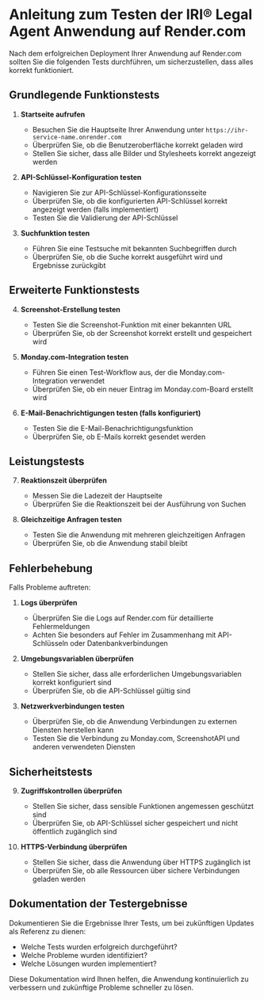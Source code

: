# Anleitung zum Testen der IRI® Legal Agent Anwendung auf Render.com

Nach dem erfolgreichen Deployment Ihrer Anwendung auf Render.com sollten Sie die folgenden Tests durchführen, um sicherzustellen, dass alles korrekt funktioniert.

## Grundlegende Funktionstests

1. **Startseite aufrufen**
   - Besuchen Sie die Hauptseite Ihrer Anwendung unter `https://ihr-service-name.onrender.com`
   - Überprüfen Sie, ob die Benutzeroberfläche korrekt geladen wird
   - Stellen Sie sicher, dass alle Bilder und Stylesheets korrekt angezeigt werden

2. **API-Schlüssel-Konfiguration testen**
   - Navigieren Sie zur API-Schlüssel-Konfigurationsseite
   - Überprüfen Sie, ob die konfigurierten API-Schlüssel korrekt angezeigt werden (falls implementiert)
   - Testen Sie die Validierung der API-Schlüssel

3. **Suchfunktion testen**
   - Führen Sie eine Testsuche mit bekannten Suchbegriffen durch
   - Überprüfen Sie, ob die Suche korrekt ausgeführt wird und Ergebnisse zurückgibt

## Erweiterte Funktionstests

4. **Screenshot-Erstellung testen**
   - Testen Sie die Screenshot-Funktion mit einer bekannten URL
   - Überprüfen Sie, ob der Screenshot korrekt erstellt und gespeichert wird

5. **Monday.com-Integration testen**
   - Führen Sie einen Test-Workflow aus, der die Monday.com-Integration verwendet
   - Überprüfen Sie, ob ein neuer Eintrag im Monday.com-Board erstellt wird

6. **E-Mail-Benachrichtigungen testen (falls konfiguriert)**
   - Testen Sie die E-Mail-Benachrichtigungsfunktion
   - Überprüfen Sie, ob E-Mails korrekt gesendet werden

## Leistungstests

7. **Reaktionszeit überprüfen**
   - Messen Sie die Ladezeit der Hauptseite
   - Überprüfen Sie die Reaktionszeit bei der Ausführung von Suchen

8. **Gleichzeitige Anfragen testen**
   - Testen Sie die Anwendung mit mehreren gleichzeitigen Anfragen
   - Überprüfen Sie, ob die Anwendung stabil bleibt

## Fehlerbehebung

Falls Probleme auftreten:

1. **Logs überprüfen**
   - Überprüfen Sie die Logs auf Render.com für detaillierte Fehlermeldungen
   - Achten Sie besonders auf Fehler im Zusammenhang mit API-Schlüsseln oder Datenbankverbindungen

2. **Umgebungsvariablen überprüfen**
   - Stellen Sie sicher, dass alle erforderlichen Umgebungsvariablen korrekt konfiguriert sind
   - Überprüfen Sie, ob die API-Schlüssel gültig sind

3. **Netzwerkverbindungen testen**
   - Überprüfen Sie, ob die Anwendung Verbindungen zu externen Diensten herstellen kann
   - Testen Sie die Verbindung zu Monday.com, ScreenshotAPI und anderen verwendeten Diensten

## Sicherheitstests

9. **Zugriffskontrollen überprüfen**
   - Stellen Sie sicher, dass sensible Funktionen angemessen geschützt sind
   - Überprüfen Sie, ob API-Schlüssel sicher gespeichert und nicht öffentlich zugänglich sind

10. **HTTPS-Verbindung überprüfen**
    - Stellen Sie sicher, dass die Anwendung über HTTPS zugänglich ist
    - Überprüfen Sie, ob alle Ressourcen über sichere Verbindungen geladen werden

## Dokumentation der Testergebnisse

Dokumentieren Sie die Ergebnisse Ihrer Tests, um bei zukünftigen Updates als Referenz zu dienen:

- Welche Tests wurden erfolgreich durchgeführt?
- Welche Probleme wurden identifiziert?
- Welche Lösungen wurden implementiert?

Diese Dokumentation wird Ihnen helfen, die Anwendung kontinuierlich zu verbessern und zukünftige Probleme schneller zu lösen.
